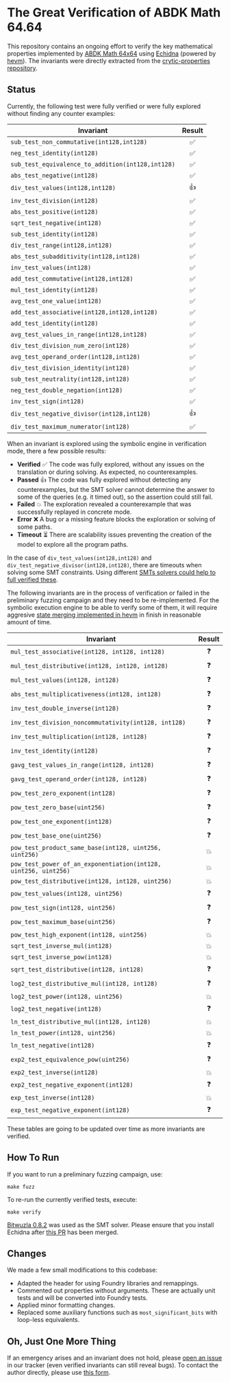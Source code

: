 # The Great Verification of ABDK Math 64.64

This repository contains an ongoing effort to verify the key mathematical properties implemented by [ABDK Math 64x64](https://github.com/abdk-consulting/abdk-libraries-solidity) using [Echidna](https://github.com/crytic/echidna) (powered by [hevm](https://github.com/ethereum/hevm/)). The invariants were directly extracted from the [crytic-properties repository](https://github.com/crytic/properties/tree/main/contracts/Math/ABDKMath64x64).

## Status

Currently, the following test were fully verified or were fully explored without finding any counter examples:

| Invariant | Result |
| ----- | :---: |
| `sub_test_non_commutative(int128,int128)` | ✅ |
| `neg_test_identity(int128)` | ✅ |
| `sub_test_equivalence_to_addition(int128,int128)` | ✅ |
| `abs_test_negative(int128)` | ✅ |
| `div_test_values(int128,int128)` | 👍 |
| `inv_test_division(int128)` | ✅ |
| `abs_test_positive(int128)` | ✅ |
| `sqrt_test_negative(int128)` | ✅ |
| `sub_test_identity(int128)` | ✅ |
| `div_test_range(int128,int128)` | ✅ |
| `abs_test_subadditivity(int128,int128)` | ✅ |
| `inv_test_values(int128)` | ✅ |
| `add_test_commutative(int128,int128)` | ✅ |
| `mul_test_identity(int128)` | ✅ |
| `avg_test_one_value(int128)` | ✅ |
| `add_test_associative(int128,int128,int128)` | ✅ |
| `add_test_identity(int128)` | ✅ |
| `avg_test_values_in_range(int128,int128)` | ✅ |
| `div_test_division_num_zero(int128)` | ✅ |
| `avg_test_operand_order(int128,int128)` | ✅ |
| `div_test_division_identity(int128)` | ✅ |
| `sub_test_neutrality(int128,int128)` | ✅ |
| `neg_test_double_negation(int128)` | ✅ |
| `inv_test_sign(int128)` | ✅ |
| `div_test_negative_divisor(int128,int128)` | 👍 |
| `div_test_maximum_numerator(int128)` | ✅ |

When an invariant is explored using the symbolic engine in verification mode, there a few possible results:

* **Verified** ✅ The code was fully explored, without any issues on the translation or during solving. As expected, no counterexamples.
* **Passed**  👍 The code was fully explored without detecting any counterexamples, but the SMT solver cannot determine the answer to some of the queries (e.g. it timed out), so the assertion could still fail.
* **Failed** 💥 The exploration revealed a counterexample that was successfully replayed in concrete mode.
* **Error** ❌ A bug or a missing feature blocks the exploration or solving of some paths.
* **Timeout** ⏳ There are scalability issues preventing the creation of the model to explore all the program paths. 

In the case of `div_test_values(int128,int128)` and `div_test_negative_divisor(int128,int128)`, there are timeouts when solving some SMT constraints. Using different [SMTs solvers could help to full verified these](https://github.com/ethereum/hevm/issues/709#issuecomment-2833348972).

The following invariants are in the process of verification or failed in the preliminary fuzzing campaign and they need to be re-implemented. For the symbolic execution engine to be able to verify some of them, it will require aggresive [state merging implemented in hevm](https://github.com/ethereum/hevm/issues/763) in finish in reasonable amount of time. 

| Invariant | Result |
| ----- | :---: |
| `mul_test_associative(int128, int128, int128)` | ❓ |
| `mul_test_distributive(int128, int128, int128)` | ❓ |
| `mul_test_values(int128, int128)` | ❓ |
| `abs_test_multiplicativeness(int128, int128)` | ❓ |
| `inv_test_double_inverse(int128)` | ❓ |
| `inv_test_division_noncommutativity(int128, int128)` | ❓ |
| `inv_test_multiplication(int128, int128)` | ❓ |
| `inv_test_identity(int128)` | ❓ |
| `gavg_test_values_in_range(int128, int128)` | ❓ |
| `gavg_test_operand_order(int128, int128)` | ❓ |
| `pow_test_zero_exponent(int128)`  | ❓ |
| `pow_test_zero_base(uint256)` | ❓ |
| `pow_test_one_exponent(int128)` | ❓ |
| `pow_test_base_one(uint256)` | ❓ |
| `pow_test_product_same_base(int128, uint256, uint256)` | 💥 |
| `pow_test_power_of_an_exponentiation(int128, uint256, uint256)` | 💥 |
| `pow_test_distributive(int128, int128, uint256)` | 💥 |
| `pow_test_values(int128, uint256)` | ❓ |
| `pow_test_sign(int128, uint256)` | ❓ |
| `pow_test_maximum_base(uint256)` | ❓ |
| `pow_test_high_exponent(int128, uint256)` | 💥 |
| `sqrt_test_inverse_mul(int128)` | 💥 |
| `sqrt_test_inverse_pow(int128)` | 💥 |
| `sqrt_test_distributive(int128, int128)` | ❓ |
| `log2_test_distributive_mul(int128, int128)` | ❓ |
| `log2_test_power(int128, uint256)` | 💥 |
| `log2_test_negative(int128)` | ❓ |
| `ln_test_distributive_mul(int128, int128)` | 💥 |
| `ln_test_power(int128, uint256)` | 💥 |
| `ln_test_negative(int128)` | ❓ |
| `exp2_test_equivalence_pow(uint256)` | ❓ |
| `exp2_test_inverse(int128)` | 💥 |
| `exp2_test_negative_exponent(int128)` | ❓ |
| `exp_test_inverse(int128)` | 💥 |
| `exp_test_negative_exponent(int128)` | ❓ |

These tables are going to be updated over time as more invariants are verified.

## How To Run

If you want to run a preliminary fuzzing campaign, use:

```
make fuzz
```

To re-run the currently verified tests, execute:

```
make verify
```

[Bitwuzla 0.8.2](https://github.com/bitwuzla/bitwuzla/releases/tag/0.8.2) was used as the SMT solver. Please ensure that you install Echidna after [this PR](https://github.com/crytic/echidna/pull/1431) has been merged. 

## Changes 

We made a few small modifications to this codebase: 

* Adapted the header for using Foundry libraries and remappings.
* Commented out properties without arguments. These are actually unit tests and will be converted into Foundry tests.
* Applied minor formatting changes.
* Replaced some auxiliary functions such as `most_significant_bits` with loop-less equivalents.

## Oh, Just One More Thing

If an emergency arises and an invariant does not hold, please [open an issue](https://github.com/gustavo-grieco/abdk-math-64.64-verification/issues) in our tracker (even verified invariants can still reveal bugs). To contact the author directly, please use [this form](https://forms.gle/V3jt7C2JQgZhoXfe9).